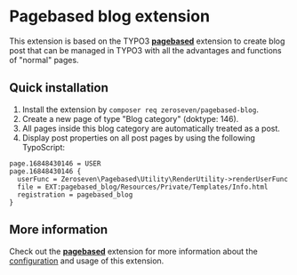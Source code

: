 # Pagebased blog extension

This extension is based on the TYPO3 **[pagebased](https://github.com/zeroseven/pagebased#readme)** extension 
to create blog post that can be managed in TYPO3 with all the advantages and functions of "normal" pages.

## Quick installation

1. Install the extension by `composer req zeroseven/pagebased-blog`.
2. Create a new page of type "Blog category" (doktype: 146).
3. All pages inside this blog category are automatically treated as a post.
4. Display post properties on all post pages by using the following TypoScript:

```typo3_typoscript
page.16848430146 = USER
page.16848430146 {
  userFunc = Zeroseven\Pagebased\Utility\RenderUtility->renderUserFunc
  file = EXT:pagebased_blog/Resources/Private/Templates/Info.html
  registration = pagebased_blog
}
```

## More information

Check out the **[pagebased](https://github.com/zeroseven/pagebased#readme)** extension for more information about the [configuration](https://github.com/zeroseven/pagebased#configuration) and usage of this extension.
